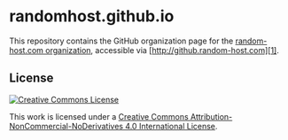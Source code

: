 randomhost.github.io
====================

This repository contains the GitHub organization page for the [random-host.com
organization][0], accessible via [http://github.random-host.com][1].

License
-------

[![Creative Commons License][2]][3]

This work is licensed under a [Creative Commons
Attribution-NonCommercial-NoDerivatives 4.0 International License][3].


[0]: https://github.com/randomhost
[1]: http://github.random-host.com/
[2]: https://i.creativecommons.org/l/by-nc-nd/4.0/88x31.png
[3]: http://creativecommons.org/licenses/by-nc-nd/4.0/
